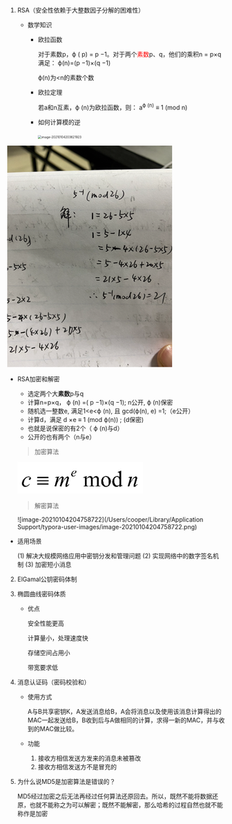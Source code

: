 1. RSA（安全性依赖于大整数因子分解的困难性）

   - 数学知识

     - 欧拉函数

       对于素数p，ϕ ( p) = p −1。对于两个<font color=red>素数</font>p、q，他们的乘积n = p×q满足：
                                ϕ(n)=(p −1)×(q −1)

        ϕ(n)为<n的素数个数

     - 欧拉定理

       若a和n互素，ϕ (n)为欧拉函数，则：
                         a<sup>ϕ (n)</sup> ≡ 1 (mod n)

     - 如何计算模的逆

       <img src="/Users/cooper/Library/Application Support/typora-user-images/image-20210104203621923.png" alt="image-20210104203621923" style="zoom:50%;" />

       

<img src="https://raw.githubusercontent.com/CooperXJ/ImageBed/master/img/20210104204003.png" alt="image-20210104203957296" style="zoom:50%;" />



- RSA加密和解密

  - 选定两个大**素数**p与q
  - 计算n=p$\times$q， ϕ (n) =( p −1)×(q −1); n公开, ϕ (n)保密
  - 随机选一整数e, 满足1<e<ϕ (n), 且
                        gcd(ϕ(n), e) =1;（e公开）
  - 计算d，满足
                        d ×e ≡ 1 (mod ϕ(n)) ;       (d保密)
  - 也就是说保密的有2个（ ϕ (n)与d）
  - 公开的也有两个（n与e）

  > 加密算法

  ![image-20210104204740160](https://raw.githubusercontent.com/CooperXJ/ImageBed/master/img/20210104204742.png)

  > 解密算法

  ![image-20210104204758722](/Users/cooper/Library/Application Support/typora-user-images/image-20210104204758722.png)

- 适用场景

  (1) 解决大规模网络应用中密钥分发和管理问题
  (2) 实现网络中的数字签名机制
  (3) 加密短小消息

2. ElGamal公钥密码体制

3. 椭圆曲线密码体质

   - 优点

     安全性能更高

     计算量小，处理速度快

     存储空间占用小

     带宽要求低

4. 消息认证码（密码校验和）

   - 使用方式

     A与B共享密钥K，A发送消息给B，A会将消息以及使用该消息计算得出的MAC一起发送给B，B收到后与A做相同的计算，求得一新的MAC，并与收到的MAC做比较。

   - 功能

     1. 接收方相信发送方发来的消息未被篡改
     2. 接收方相信发送方不是冒充的

5. 为什么说MD5是加密算法是错误的？

   MD5经过加密之后无法再经过任何算法还原回去。所以，既然不能将数据还原，也就不能称之为可以解密；既然不能解密，那么哈希的过程自然也就不能称作是加密

